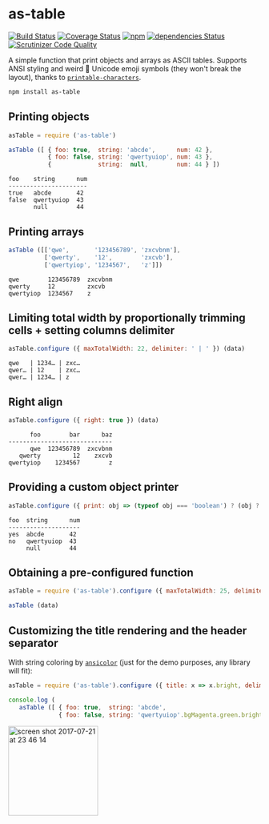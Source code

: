 # as-table

[![Build Status](https://travis-ci.org/xpl/as-table.svg?branch=master)](https://travis-ci.org/xpl/as-table) [![Coverage Status](https://coveralls.io/repos/github/xpl/as-table/badge.svg)](https://coveralls.io/github/xpl/as-table) [![npm](https://img.shields.io/npm/v/as-table.svg)](https://npmjs.com/package/as-table) [![dependencies Status](https://david-dm.org/xpl/as-table/status.svg)](https://david-dm.org/xpl/as-table) [![Scrutinizer Code Quality](https://img.shields.io/scrutinizer/g/xpl/as-table.svg)](https://scrutinizer-ci.com/g/xpl/as-table/?branch=master)

A simple function that print objects and arrays as ASCII tables. Supports ANSI styling and weird 💩 Unicode emoji symbols (they won't break the layout), thanks to [`printable-characters`](https://github.com/xpl/printable-characters).

```bash
npm install as-table
```

## Printing objects

```javascript
asTable = require ('as-table')

asTable ([ { foo: true,  string: 'abcde',      num: 42 },
           { foo: false, string: 'qwertyuiop', num: 43 },
           {             string:  null,        num: 44 } ])
```
```
foo    string      num
----------------------
true   abcde       42 
false  qwertyuiop  43 
       null        44 
```

## Printing arrays

```javascript
asTable ([['qwe',       '123456789', 'zxcvbnm'],
          ['qwerty',    '12',        'zxcvb'],
          ['qwertyiop', '1234567',   'z']])
```
```
qwe        123456789  zxcvbnm
qwerty     12         zxcvb
qwertyiop  1234567    z
```

## Limiting total width by proportionally trimming cells + setting columns delimiter

```javascript
asTable.configure ({ maxTotalWidth: 22, delimiter: ' | ' }) (data)
```
```
qwe   | 1234… | zxc…
qwer… | 12    | zxc…
qwer… | 1234… | z   
```

## Right align

```javascript
asTable.configure ({ right: true }) (data)
```
```
      foo        bar      baz
-----------------------------
      qwe  123456789  zxcvbnm
   qwerty         12    zxcvb
qwertyiop    1234567        z
```

## Providing a custom object printer

```javascript
asTable.configure ({ print: obj => (typeof obj === 'boolean') ? (obj ? 'yes' : 'no') : String (obj) }) (data)
```
```
foo  string      num
--------------------
yes  abcde       42 
no   qwertyuiop  43 
     null        44 
```

## Obtaining a pre-configured function

```javascript
asTable = require ('as-table').configure ({ maxTotalWidth: 25, delimiter: ' | ' })

asTable (data)
```

## Customizing the title rendering and the header separator

With string coloring by [`ansicolor`](https://github.com/xpl/ansicolor) (just for the demo purposes, any library will fit):

```javascript
asTable = require ('as-table').configure ({ title: x => x.bright, delimiter: ' | '.dim.cyan, dash: '-'.bright.cyan })

console.log (
   asTable ([ { foo: true,  string: 'abcde',                             num: 42 },
              { foo: false, string: 'qwertyuiop'.bgMagenta.green.bright, num: 43 } ])
```

<img width="179" alt="screen shot 2017-07-21 at 23 46 14" src="https://user-images.githubusercontent.com/1707/28481945-dcb0f8d6-6e6e-11e7-896e-dfad40662daf.png">

